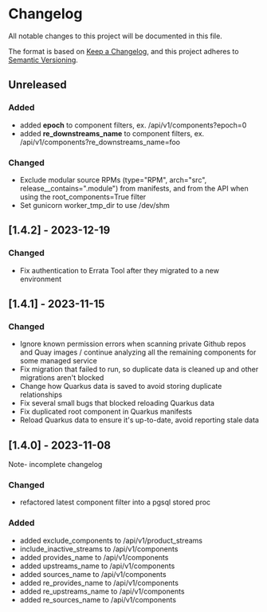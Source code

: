 # Changelog
All notable changes to this project will be documented in this file.

The format is based on [Keep a Changelog](https://keepachangelog.com/en/1.0.0/),
and this project adheres to [Semantic Versioning](https://semver.org/spec/v2.0.0.html).

## Unreleased

### Added
* added **epoch** to component filters, ex. /api/v1/components?epoch=0
* added **re_downstreams_name** to component filters, ex. /api/v1/components?re_downstreams_name=foo

### Changed
* Exclude modular source RPMs (type="RPM", arch="src", release__contains=".module") from manifests,
and from the API when using the root_components=True filter
* Set gunicorn worker_tmp_dir to use /dev/shm

## [1.4.2] - 2023-12-19

### Changed
* Fix authentication to Errata Tool after they migrated to a new environment

## [1.4.1] - 2023-11-15

### Changed
* Ignore known permission errors when scanning private Github repos and Quay images / 
continue analyzing all the remaining components for some managed service
* Fix migration that failed to run, so duplicate data is cleaned up and other migrations aren't blocked
* Change how Quarkus data is saved to avoid storing duplicate relationships
* Fix several small bugs that blocked reloading Quarkus data
* Fix duplicated root component in Quarkus manifests
* Reload Quarkus data to ensure it's up-to-date, avoid reporting stale data

## [1.4.0] - 2023-11-08
Note- incomplete changelog

### Changed
* refactored latest component filter into a pgsql stored proc

### Added
* added exclude_components to /api/v1/product_streams
* include_inactive_streams to /api/v1/components
* added provides_name to /api/v1/components
* added upstreams_name to /api/v1/components
* added sources_name to /api/v1/components
* added re_provides_name to /api/v1/components
* added re_upstreams_name to /api/v1/components
* added re_sources_name to /api/v1/components
